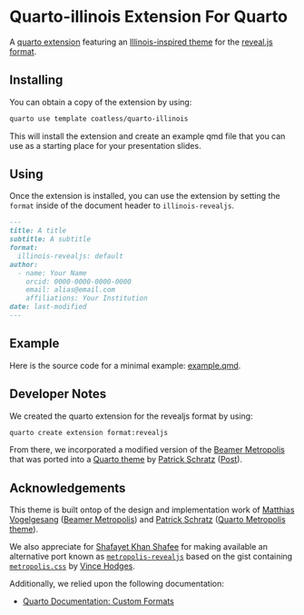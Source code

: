# Quarto-illinois Extension For Quarto

A [quarto extension](https://quarto.org/docs/extensions/) featuring an [Illinois-inspired theme](https://marketing.illinois.edu/visual-identity/color) for the [reveal.js format](https://quarto.org/docs/presentations/revealjs/).

## Installing

You can obtain a copy of the extension by using: 

```bash
quarto use template coatless/quarto-illinois
```

This will install the extension and create an example qmd file that 
you can use as a starting place for your presentation slides.

## Using

Once the extension is installed, you can use the extension by setting the `format` inside of the document header to `illinois-revealjs`.

```markdown
---
title: A title
subtitle: A subtitle
format:
  illinois-revealjs: default
author:
  - name: Your Name
    orcid: 0000-0000-0000-0000
    email: alias@email.com
    affiliations: Your Institution
date: last-modified
---
```

## Example

Here is the source code for a minimal example: [example.qmd](example.qmd).

## Developer Notes

We created the quarto extension for the revealjs format by using: 

```sh
quarto create extension format:revealjs
```

From there, we incorporated a modified version of the [Beamer Metropolis](https://github.com/matze/mtheme) that was ported into a [Quarto theme](https://codeberg.org/pat-s/quarto-metropolis) by [Patrick Schratz](https://pat-s.me/) ([Post](https://pat-s.me/quarto-metropolis-theme/)). 



## Acknowledgements

This theme is built ontop of the design and implementation work of [Matthias Vogelgesang](https://bloerg.net/) ([Beamer Metropolis](https://github.com/matze/mtheme)) and [Patrick Schratz](https://pat-s.me/) ([Quarto Metropolis theme](https://codeberg.org/pat-s/quarto-metropolis)).

We also appreciate for [Shafayet Khan Shafee](https://github.com/shafayetShafee) for making available an alternative port known as [`metropolis-revealjs`](https://github.com/shafayetShafee/metropolis) based on the gist containing [`metropolis.css`](https://gist.github.com/vhodges/e37893eecde3f3333150) by [Vince Hodges](https://github.com/vhodges).

Additionally, we relied upon the following documentation:

- [Quarto Documentation: Custom Formats](https://quarto.org/docs/extensions/formats.html)